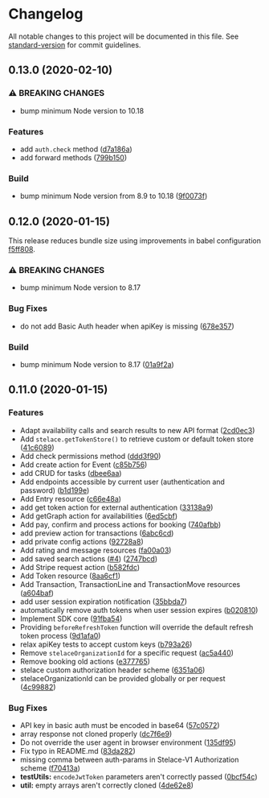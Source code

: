 # Changelog

All notable changes to this project will be documented in this file. See [standard-version](https://github.com/conventional-changelog/standard-version) for commit guidelines.

## 0.13.0 (2020-02-10)

### ⚠ BREAKING CHANGES

* bump minimum Node version to 10.18

### Features

* add `auth.check` method ([d7a186a](https://github.com/stelace/stelace.js/commit/d7a186a2b3c347e082eaac6f4f25c5589735ab02))
* add forward methods ([799b150](https://github.com/stelace/stelace.js/commit/799b150fb1696cf9ca73df7aec917a83932969a9))

### Build

* bump minimum Node version from 8.9 to 10.18 ([9f0073f](https://github.com/stelace/stelace.js/commit/9f0073f7d8b8f9a708e803f2bfcdf5058e7844d0))

## 0.12.0 (2020-01-15)

This release reduces bundle size using improvements in babel configuration [f5ff808](https://github.com/stelace/stelace.js/commit/f5ff808735e6aa3ba60aa76d185f5667b08da35c).

### ⚠ BREAKING CHANGES

* bump minimum Node version to 8.17

### Bug Fixes

* do not add Basic Auth header when apiKey is missing ([678e357](https://github.com/stelace/stelace.js/commit/678e35777323879a8b6a0933338307b72e9061c5))

### Build

* bump minimum Node version to 8.17 ([01a9f2a](https://github.com/stelace/stelace.js/commit/01a9f2ade002d2e3f4703ee5af068b805f76dda3))


## 0.11.0 (2020-01-15)

### Features

* Adapt availability calls and search results to new API format ([2cd0ec3](https://github.com/stelace/stelace.js/commit/2cd0ec34fa09af38ec335e3d7e9b84c221e7ed16))
* Add `stelace.getTokenStore()`  to retrieve custom or default token store ([41c6089](https://github.com/stelace/stelace.js/commit/41c60892edf77a697556c5aa6a3ba42fe3b44d77))
* Add check permissions method ([ddd3f90](https://github.com/stelace/stelace.js/commit/ddd3f90b892613d03629fb4fcf648e8a19723aad))
* Add create action for Event ([c85b756](https://github.com/stelace/stelace.js/commit/c85b756cdb3ccb8366d5591b47e6f8b6edd25729))
* add CRUD for tasks ([dbee6aa](https://github.com/stelace/stelace.js/commit/dbee6aac8feb8f88d8540daa42b64b6f518c6dc8))
* Add endpoints accessible by current user (authentication and password) ([b1d199e](https://github.com/stelace/stelace.js/commit/b1d199e17ff448d7cbd2b732149ddca133d9a89c))
* Add Entry resource ([c66e48a](https://github.com/stelace/stelace.js/commit/c66e48a9e044b38bbddf7dc1e2d7fdfc33ad7c9e))
* add get token action for external authentication ([33138a9](https://github.com/stelace/stelace.js/commit/33138a9930d722add2dbc1064cedc6f244a48fb7))
* Add getGraph action for availabilities ([6ed5cbf](https://github.com/stelace/stelace.js/commit/6ed5cbf0135bcfacf7f59927ef4f59f72d143acf))
* Add pay, confirm and process actions for booking ([740afbb](https://github.com/stelace/stelace.js/commit/740afbb84c876e0b31a87ac234e302ec4c1e1a2c))
* add preview action for transactions ([6abc6cd](https://github.com/stelace/stelace.js/commit/6abc6cd69d23640e241085ec439a363b4bf96e40))
* add private config actions ([92728a8](https://github.com/stelace/stelace.js/commit/92728a866124ab897880dd65867ddca7f0f863a5))
* Add rating and message resources ([fa00a03](https://github.com/stelace/stelace.js/commit/fa00a03240b20ca19330dd52def69fdd81fef39e))
* add saved search actions ([#4](https://github.com/stelace/stelace.js/issues/4)) ([2747bcd](https://github.com/stelace/stelace.js/commit/2747bcdfba132652976d8b8008df41ff3f22866d))
* Add Stripe request action ([b582fdc](https://github.com/stelace/stelace.js/commit/b582fdcfc7f0730f917cc47d7ad041b12dec87b8))
* Add Token resource ([8aa6cf1](https://github.com/stelace/stelace.js/commit/8aa6cf1342bfb49d9a397f57814031207c2499ab))
* Add Transaction, TransactionLine and TransactionMove resources ([a604baf](https://github.com/stelace/stelace.js/commit/a604bafb79c2b8871d398f5e757ac8622a2f0d92))
* add user session expiration notification ([35bbda7](https://github.com/stelace/stelace.js/commit/35bbda719d4bff96ddb432fc75ca7aad321fa1cf))
* automatically remove auth tokens when user session expires ([b020810](https://github.com/stelace/stelace.js/commit/b020810467ea7c71910ae50c12f20ed1a39c6ec2))
* Implement SDK core ([91fba54](https://github.com/stelace/stelace.js/commit/91fba5419003c76a5f4f190e795477b2afcbbf3d))
* Providing `beforeRefreshToken` function will override the default refresh token process ([9d1afa0](https://github.com/stelace/stelace.js/commit/9d1afa0636a878661353ae204d5093474f0bad14))
* relax apiKey tests to accept custom keys ([b793a26](https://github.com/stelace/stelace.js/commit/b793a266a2551168c7480b02b57fa385576e2825))
* Remove `stelaceOrganizationId` for a specific request ([ac5a440](https://github.com/stelace/stelace.js/commit/ac5a440b494de44646ca81091187a95c4174ce48))
* Remove booking old actions ([e377765](https://github.com/stelace/stelace.js/commit/e377765101faeeb2aa66dc7752336118cc71fdeb))
* stelace custom authorization header scheme ([6351a06](https://github.com/stelace/stelace.js/commit/6351a062ce7d1710cc9b170b26cf6b363833b78d))
* stelaceOrganizationId can be provided globally or per request ([4c99882](https://github.com/stelace/stelace.js/commit/4c99882dc27b3322659137fcbaf2896a5bfd8f4a))


### Bug Fixes

* API key in basic auth must be encoded in base64 ([57c0572](https://github.com/stelace/stelace.js/commit/57c0572f3838c115bd46c95a30e6743bbdf1700d))
* array response not cloned properly ([dc7f6e9](https://github.com/stelace/stelace.js/commit/dc7f6e93266a155bc95a12fb51b6701e11c71bec))
* Do not override the user agent in browser environment ([135df95](https://github.com/stelace/stelace.js/commit/135df951236f66f123dda56e43c537069b01081d))
* Fix typo in README.md ([83da282](https://github.com/stelace/stelace.js/commit/83da282ce1abcbd965f6b04863471222db2a8058))
* missing comma between auth-params in Stelace-V1 Authorization scheme ([f70413a](https://github.com/stelace/stelace.js/commit/f70413a053618db54e163d55e6a64cdabe888641))
* **testUtils:** `encodeJwtToken` parameters aren't correctly passed ([0bcf54c](https://github.com/stelace/stelace.js/commit/0bcf54c590124fdb2dc544c7da84f1526f5fe1b9))
* **util:** empty arrays aren't correctly cloned ([4de62e8](https://github.com/stelace/stelace.js/commit/4de62e884ea96ee573f998d9381c2f42a83130be))
